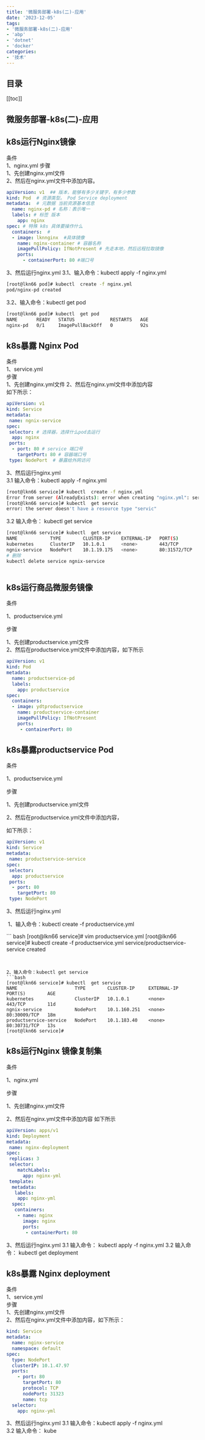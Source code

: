 ```yaml
---
title: '微服务部署-k8s(二)-应用'
date: '2023-12-05' 
tags:
- '微服务部署-k8s(二)-应用'
- 'abp'
- 'dotnet'
- 'docker'
categories:
- '技术'
---
```


## 目录
[[toc]]
## 微服务部署-k8s(二)-应用

## k8s运行Nginx镜像  
条件   
1、nginx.yml
步骤  
1、先创建nginx.yml文件  
2、然后在nginx.yml文件中添加内容。
```yml
apiVersion: v1  ## 版本，能够有多少关键字，有多少参数
kind: Pod  # 资源类型。 Pod Service deployment  
metadata:  # 元数据 当前资源基本信息
  name: nginx-pd # 名称：表示唯一 
  labels: # 标签 版本 
    app: nginx
spec: # 特殊 k8s 具体要操作什么  
  containers:  #
  - image: lknnginx  #具体镜像
    name: nginx-container # 容器名称  
    imagePullPolicy: IfNotPresent # 先走本地，然后远程拉取镜像
    ports:
      - containerPort: 80 #端口号
```

3、然后运行nginx.yml
3.1、输入命令：kubectl apply -f nginx.yml 
``` bash
[root@lkn66 pod]# kubectl  create -f nginx.yml 
pod/nginx-pd created
```
3.2、输入命令：kubectl get pod  
``` bash
[root@lkn66 pod]# kubectl  get pod
NAME       READY   STATUS             RESTARTS   AGE
nginx-pd   0/1     ImagePullBackOff   0          92s
```
## k8s暴露 Nginx Pod  
条件  
1、service.yml   
步骤   
1、先创建nginx.yml文件 
2、然后在nginx.yml文件中添加内容  
如下所示：
``` yml
apiVersion: v1
kind: Service
metadata:
 name: ngnix-service
spec:
 selector: # 选择器，选择什么pod去运行  
  app: nginx   
 ports:
  - port: 80 # service 端口号
    targetPort: 80 # 容器端口号
 type: NodePort  # 暴露给外网访问
```

3、然后运行nginx.yml  
3.1 输入命令：kubectl apply -f nginx.yml   
``` bash
[root@lkn66 service]# kubectl  create -f nginx.yml 
Error from server (AlreadyExists): error when creating "nginx.yml": services "ngnix-service" already exists
[root@lkn66 service]# kubectl  get servic
error: the server doesn't have a resource type "servic"

```
3.2 输入命令： kubectl get service 
``` bash
[root@lkn66 service]# kubectl  get service
NAME            TYPE        CLUSTER-IP    EXTERNAL-IP   PORT(S)        AGE
kubernetes      ClusterIP   10.1.0.1      <none>        443/TCP        11d
ngnix-service   NodePort    10.1.19.175   <none>        80:31572/TCP   53m
# 删除 
kubectl delete service ngnix-service 
 
```

## k8s运行商品微服务镜像 
条件

1、productservice.yml

步骤

1、先创建productservice.yml文件  
2、然后在productservice.yml文件中添加内容，如下所示
``` yml
apiVersion: v1
kind: Pod
metadata:
  name: productservice-pd
  labels:
    app: productservice
spec:
  containers:
  - image: ydtproductservice
    name: productservice-container
    imagePullPolicy: IfNotPresent
    ports:
     - containerPort: 80

```

## k8s暴露productservice Pod

条件

1、productservice.yml

步骤

1、先创建productservice.yml文件

2、然后在productservice.yml文件中添加内容，

如下所示：
```yml
apiVersion: v1
kind: Service
metadata:
 name: productservice-service
spec:
 selector:
  app: productservice
 ports:
  - port: 80
    targetPort: 80
 type: NodePort
```

3、然后运行nginx.yml

​ 1、输入命令：kubectl create -f productservice.yml

​``` bash
[root@lkn66 service]# vim productservice.yml
[root@lkn66 service]# kubectl  create -f productservice.yml 
service/productservice-service created
```


2、输入命令：kubectl get service
```bash
[root@lkn66 service]# kubectl  get service
NAME                     TYPE        CLUSTER-IP     EXTERNAL-IP   PORT(S)        AGE
kubernetes               ClusterIP   10.1.0.1       <none>        443/TCP        11d
ngnix-service            NodePort    10.1.160.251   <none>        80:30009/TCP   18m
productservice-service   NodePort    10.1.183.40    <none>        80:30731/TCP   13s
[root@lkn66 service]# 
```

## k8s运行Nginx 镜像复制集   
条件   

1、nginx.yml   

步骤   

1、先创建nginx.yml文件   

2、然后在nginx.yml文件中添加内容
如下所示
``` yml
apiVersion: apps/v1
kind: Deployment
metadata:
 name: nginx-deployment
spec:
 replicas: 3
 selector:
    matchLabels:
      app: nginx-yml
 template:
  metadata:
   labels:
    app: nginx-yml
  spec:
   containers:
    - name: nginx
      image: nginx
      ports:
       - containerPort: 80
```

3、然后运行nginx.yml
3.1 输入命令： kubectl apply -f nginx.yml
3.2 输入命令： kubectl get deployment 

## k8s暴露 Nginx deployment 
条件  
1、service.yml  
步骤  
1、先创建nginx.yml文件  
2、然后在nginx.yml文件中添加内容，如下所示：
``` yml
kind: Service
metadata:
  name: nginx-service
  namespace: default
spec:
  type: NodePort
  clusterIP: 10.1.47.97
  ports:
    - port: 80
      targetPort: 80
      protocol: TCP
      nodePort: 31323
      name: tcp
  selector:
    app: nginx-yml
```

3、然后运行nginx.yml 
3.1 输入命令：kubectl apply -f nginx.yml  
3.2 输入命令： kube
